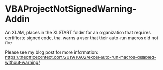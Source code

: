 # VBAProjectNotSignedWarning-Addin
An XLAM, places in the XLSTART folder for an organization that requires certificate signed code, that warns a user that their auto-run macros did not fire 

Please see my blog post for more information:
https://theofficecontext.com/2019/10/02/excel-auto-run-macros-disabled-without-warning/

